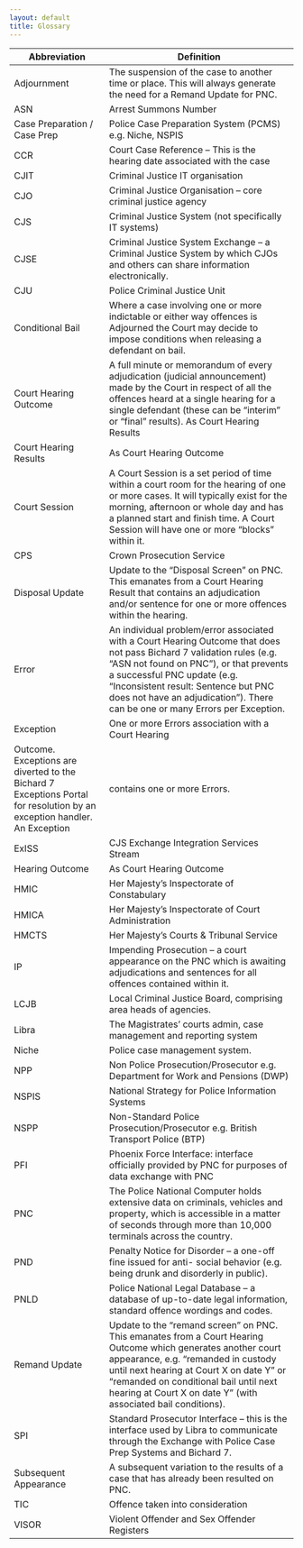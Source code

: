 ```yaml
---
layout: default
title: Glossary
---
```


| Abbreviation | Definition |
|--------------|------------|
Adjournment | The suspension of the case to another time or place. This will always generate the need for a Remand Update for PNC. |
| ASN | Arrest Summons Number |
| Case Preparation / Case Prep | Police Case Preparation System (PCMS) e.g. Niche, NSPIS |
| CCR | Court Case Reference – This is the hearing date associated with the case |
| CJIT | Criminal Justice IT organisation |
| CJO | Criminal Justice Organisation – core criminal justice agency |
| CJS | Criminal Justice System (not specifically IT systems) |
| CJSE | Criminal Justice System Exchange – a Criminal Justice System by which CJOs and others can share information electronically.
| CJU | Police Criminal Justice Unit |
| Conditional Bail | Where a case involving one or more indictable or either way offences is Adjourned the Court may decide to impose conditions when releasing a defendant on bail.
| Court Hearing Outcome | A full minute or memorandum of every adjudication (judicial announcement) made by the Court in respect of all the offences heard at a single hearing for a single defendant (these can be “interim” or “final” results). As Court Hearing Results
| Court Hearing Results | As Court Hearing Outcome |
| Court Session | A Court Session is a set period of time within a court room for the hearing of one or more cases. It will typically exist for the morning, afternoon or whole day and has a planned start and finish time. A Court Session will have one or more “blocks” within it.
| CPS | Crown Prosecution Service |
| Disposal Update | Update to the “Disposal Screen” on PNC. This emanates from a Court Hearing Result that contains an adjudication and/or sentence for one or more offences within the hearing.
| Error | An individual problem/error associated with a Court Hearing Outcome that does not pass Bichard 7 validation rules (e.g. “ASN not found on PNC”), or that prevents a successful PNC update (e.g. “Inconsistent result: Sentence but PNC does not have an adjudication”). There can be one or many Errors per Exception.
| Exception | One or more Errors association with a Court Hearing |
| Outcome. Exceptions are diverted to the Bichard 7 Exceptions Portal for resolution by an exception handler. An Exception  |contains one or more Errors.
| ExISS | CJS Exchange Integration Services Stream |
| Hearing Outcome | As Court Hearing Outcome |
| HMIC | Her Majesty’s Inspectorate of Constabulary |
| HMICA | Her Majesty’s Inspectorate of Court Administration |
| HMCTS | Her Majesty’s Courts & Tribunal Service |
| IP | Impending Prosecution – a court appearance on the PNC which is awaiting adjudications and sentences for all offences contained within it.
| LCJB | Local Criminal Justice Board, comprising area heads of agencies. |
| Libra | The Magistrates’ courts admin, case management and reporting system |
| Niche | Police case management system. |
| NPP | Non Police Prosecution/Prosecutor e.g. Department for Work and Pensions (DWP) |
| NSPIS | National Strategy for Police Information Systems |
| NSPP | Non-Standard Police Prosecution/Prosecutor e.g. British Transport Police (BTP) |
| PFI | Phoenix Force Interface: interface officially provided by PNC for purposes of data exchange with PNC |
| PNC | The Police National Computer holds extensive data on criminals, vehicles and property, which is accessible in a matter of seconds through more than 10,000 terminals across the country.
| PND | Penalty Notice for Disorder – a one-off fine issued for anti- social behavior (e.g. being drunk and disorderly in public). |
| PNLD | Police National Legal Database – a database of up-to-date legal information, standard offence wordings and codes. |
| Remand Update | Update to the “remand screen” on PNC. This emanates from a Court Hearing Outcome which generates another court appearance, e.g. “remanded in custody until next hearing at Court X on date Y” or “remanded on conditional bail until next hearing at Court X on date Y” (with associated bail conditions).
| SPI | Standard Prosecutor Interface – this is the interface used by Libra to communicate through the Exchange with Police Case Prep Systems and Bichard 7.
| Subsequent Appearance | A subsequent variation to the results of a case that has already been resulted on PNC. |
| TIC | Offence taken into consideration |
| VISOR | Violent Offender and Sex Offender Registers |

